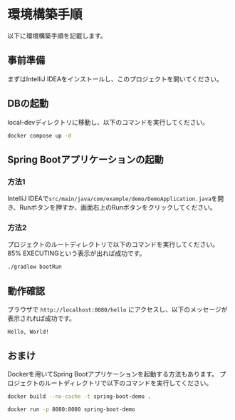 # 環境構築手順
以下に環境構築手順を記載します。

## 事前準備
まずはIntelliJ IDEAをインストールし、このプロジェクトを開いてください。

## DBの起動
local-devディレクトリに移動し、以下のコマンドを実行してください。

```bash
docker compose up -d
```

## Spring Bootアプリケーションの起動

### 方法1
IntelliJ IDEAで`src/main/java/com/example/demo/DemoApplication.java`を開き、Runボタンを押すか、画面右上のRunボタンをクリックしてください。

### 方法2
プロジェクトのルートディレクトリで以下のコマンドを実行してください。
85% EXECUTINGという表示が出れば成功です。
```bash
./gradlew bootRun
```

## 動作確認
ブラウザで `http://localhost:8080/hello` にアクセスし、以下のメッセージが表示されれば成功です。

```
Hello, World!
```

## おまけ
Dockerを用いてSpring Bootアプリケーションを起動する方法もあります。
プロジェクトのルートディレクトリで以下のコマンドを実行してください。

```bash
docker build --no-cache -t spring-boot-demo .
```

```bash
docker run -p 8080:8080 spring-boot-demo
```